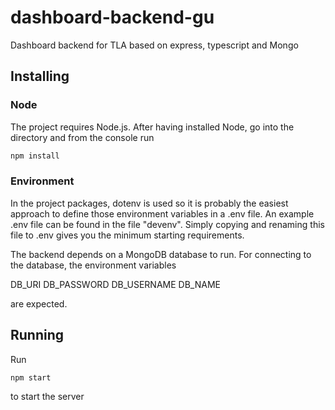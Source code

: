 # dashboard-backend-gu

Dashboard backend for TLA based on express, typescript and Mongo

## Installing

### Node

The project requires Node.js.
After having installed Node, go into the directory and from the console run

```bash
npm install
```

### Environment

In the project packages, dotenv is used so it is probably the easiest approach to define those environment variables in a .env file.
An example .env file can be found in the file "devenv". Simply copying and renaming this file to .env gives you the minimum starting requirements.

The backend depends on a MongoDB database to run.
For connecting to the database, the environment variables

DB_URI
DB_PASSWORD
DB_USERNAME
DB_NAME

are expected.
## Running

Run

```bash
npm start
```

to start the server
